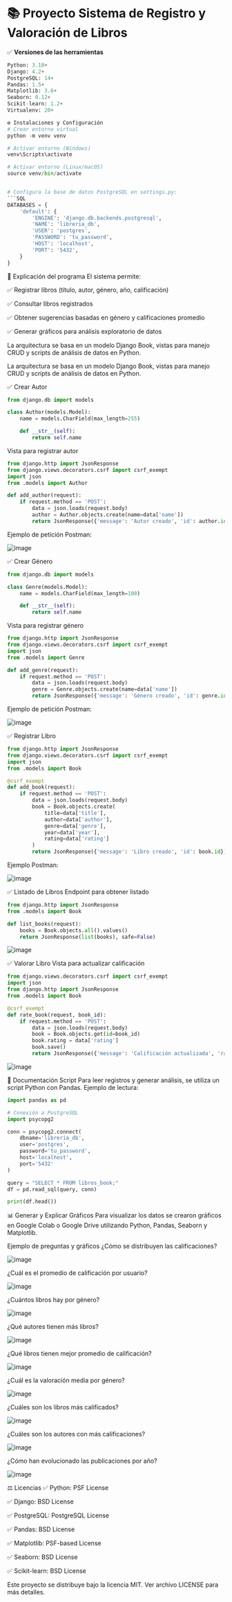 # 📚 Proyecto Sistema de Registro y Valoración de Libros

✅ **Versiones de las herramientas**

```python
Python: 3.10+
Django: 4.2+
PostgreSQL: 14+
Pandas: 1.5+
Matplotlib: 3.6+
Seaborn: 0.12+
Scikit-learn: 1.2+
Virtualenv: 20+

⚙️ Instalaciones y Configuración
# Crear entorno virtual
python -m venv venv

# Activar entorno (Windows)
venv\Scripts\activate

# Activar entorno (Linux/macOS)
source venv/bin/activate


# Configura la base de datos PostgreSQL en settings.py:
```SQL
DATABASES = {
    'default': {
        'ENGINE': 'django.db.backends.postgresql',
        'NAME': 'libreria_db',
        'USER': 'postgres',
        'PASSWORD': 'tu_password',
        'HOST': 'localhost',
        'PORT': '5432',
    }
}
```
📖 Explicación del programa
El sistema permite:

✅ Registrar libros (título, autor, género, año, calificación)

✅ Consultar libros registrados

✅ Obtener sugerencias basadas en género y calificaciones promedio

✅ Generar gráficos para análisis exploratorio de datos

La arquitectura se basa en un modelo Django Book, vistas para manejo CRUD y scripts de análisis de datos en Python.

La arquitectura se basa en un modelo Django Book, vistas para manejo CRUD y scripts de análisis de datos en Python.

✅ Crear Autor
```python
from django.db import models

class Author(models.Model):
    name = models.CharField(max_length=255)

    def __str__(self):
        return self.name
```
Vista para registrar autor
```python
from django.http import JsonResponse
from django.views.decorators.csrf import csrf_exempt
import json
from .models import Author

def add_author(request):
    if request.method == 'POST':
        data = json.loads(request.body)
        author = Author.objects.create(name=data['name'])
        return JsonResponse({'message': 'Autor creado', 'id': author.id})
```
Ejemplo de petición Postman:

![image](https://github.com/user-attachments/assets/7ba07caa-2dc1-44bd-a1e2-07665aa1816c)

✅ Crear Género
```python
from django.db import models

class Genre(models.Model):
    name = models.CharField(max_length=100)

    def __str__(self):
        return self.name
```
Vista para registrar género
```python
from django.http import JsonResponse
from django.views.decorators.csrf import csrf_exempt
import json
from .models import Genre

def add_genre(request):
    if request.method == 'POST':
        data = json.loads(request.body)
        genre = Genre.objects.create(name=data['name'])
        return JsonResponse({'message': 'Género creado', 'id': genre.id})
```
Ejemplo de petición Postman:

![image](https://github.com/user-attachments/assets/f7b2e182-1cc1-4479-8856-838539921384)

✅ Registrar Libro
```python
from django.http import JsonResponse
from django.views.decorators.csrf import csrf_exempt
import json
from .models import Book

@csrf_exempt
def add_book(request):
    if request.method == 'POST':
        data = json.loads(request.body)
        book = Book.objects.create(
            title=data['title'],
            author=data['author'],
            genre=data['genre'],
            year=data['year'],
            rating=data['rating']
        )
        return JsonResponse({'message': 'Libro creado', 'id': book.id})
```
Ejemplo Postman:

![image](https://github.com/user-attachments/assets/5932ba8c-1e60-4c55-8d70-33fdfc8e1266)

✅ Listado de Libros
Endpoint para obtener listado
```python
from django.http import JsonResponse
from .models import Book

def list_books(request):
    books = Book.objects.all().values()
    return JsonResponse(list(books), safe=False)
```
![image](https://github.com/user-attachments/assets/aef1ac14-2543-48af-a278-be56b27db4d7)

✅ Valorar Libro
Vista para actualizar calificación
```python
from django.views.decorators.csrf import csrf_exempt
import json
from django.http import JsonResponse
from .models import Book

@csrf_exempt
def rate_book(request, book_id):
    if request.method == 'POST':
        data = json.loads(request.body)
        book = Book.objects.get(id=book_id)
        book.rating = data['rating']
        book.save()
        return JsonResponse({'message': 'Calificación actualizada', 'rating': book.rating})
```
![image](https://github.com/user-attachments/assets/644594f3-e433-4b4a-8529-e31002b63ee4)

📝 Documentación Script
Para leer registros y generar análisis, se utiliza un script Python con Pandas. Ejemplo de lectura:
```python
import pandas as pd

# Conexión a PostgreSQL
import psycopg2

conn = psycopg2.connect(
    dbname='libreria_db',
    user='postgres',
    password='tu_password',
    host='localhost',
    port='5432'
)

query = "SELECT * FROM libros_book;"
df = pd.read_sql(query, conn)

print(df.head())
```
📊 Generar y Explicar Gráficos
Para visualizar los datos se crearon gráficos en Google Colab o Google Drive utilizando Python, Pandas, Seaborn y Matplotlib.

Ejemplo de preguntas y gráficos
¿Cómo se distribuyen las calificaciones?

![image](https://github.com/user-attachments/assets/46ac5f8a-1f7f-4991-bd98-247d0052054f)

¿Cuál es el promedio de calificación por usuario?

![image](https://github.com/user-attachments/assets/72d3c8d3-1b3e-4fc7-8495-9b835697bb59)

¿Cuántos libros hay por género?

![image](https://github.com/user-attachments/assets/b7ad53f5-7a02-4860-805e-c15d11abfcf8)

¿Qué autores tienen más libros?

![image](https://github.com/user-attachments/assets/ac54fee6-4cea-4e8e-ab5f-ee2c05a32266)

¿Qué libros tienen mejor promedio de calificación?

![image](https://github.com/user-attachments/assets/1f71571c-52b6-4f1e-8017-1071c0a3bac2)

¿Cuál es la valoración media por género?

![image](https://github.com/user-attachments/assets/887b850b-bc85-4d78-afad-58d74ecf8762)

¿Cuáles son los libros más calificados?

![image](https://github.com/user-attachments/assets/8dfc5e73-714b-4e73-b5da-731fb1c34cb7)

¿Cuáles son los autores con más calificaciones?

![image](https://github.com/user-attachments/assets/366fe945-7413-425a-8870-054ca8244add)

¿Cómo han evolucionado las publicaciones por año?

![image](https://github.com/user-attachments/assets/116e7644-5da6-4258-9aaf-96b4e9521fe9)


⚖️ Licencias
✅ Python: PSF License

✅ Django: BSD License

✅ PostgreSQL: PostgreSQL License

✅ Pandas: BSD License

✅ Matplotlib: PSF-based License

✅ Seaborn: BSD License

✅ Scikit-learn: BSD License

Este proyecto se distribuye bajo la licencia MIT. Ver archivo LICENSE para más detalles.
